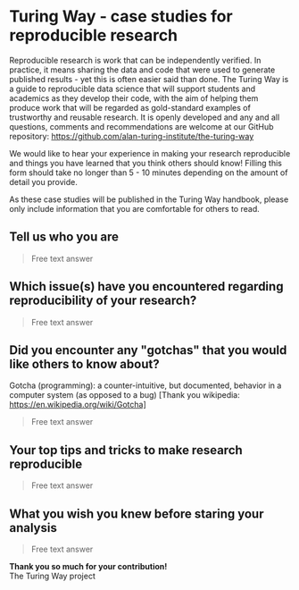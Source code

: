 # Turing Way - case studies for reproducible research

Reproducible research is work that can be independently verified. 
In practice, it means sharing the data and code that were used to generate published results - yet this is often easier said than done.
The Turing Way is a guide to reproducible data science that will support students and academics as they develop their code, with the aim of helping them produce work that will be regarded as gold-standard examples of trustworthy and reusable research. 
It is openly developed and any and all questions, comments and recommendations are welcome at our GitHub repository: https://github.com/alan-turing-institute/the-turing-way 

We would like to hear your experience in making your research reproducible and things you have learned that you think others should know! 
Filling this form should take no longer than 5 - 10 minutes depending on the amount of detail you provide.  

As these case studies will be published in the Turing Way handbook, please only include information that you are comfortable for others to read.

## Tell us who you are
> Free text answer

## Which issue(s) have you encountered regarding reproducibility of your research?
> Free text answer

## Did you encounter any "gotchas" that you would like others to know about?
Gotcha (programming): a counter-intuitive, but documented, behavior in a computer system (as opposed to a bug) [Thank you wikipedia: https://en.wikipedia.org/wiki/Gotcha]
> Free text answer

## Your top tips and tricks to make research reproducible
> Free text answer

## What you wish you knew before staring your analysis
> Free text answer

**Thank you so much for your contribution!**  
The Turing Way project
